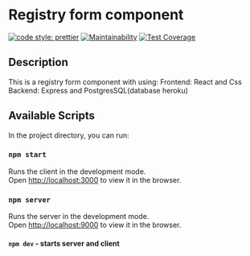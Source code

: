 # Registry form component

[![code style: prettier](https://img.shields.io/badge/code_style-prettier-ff69b4.svg?style=flat-square)](https://github.com/prettier/prettier)
[![Maintainability](https://api.codeclimate.com/v1/badges/264a0c3fb40c743ed115/maintainability)](https://codeclimate.com/github/denbon05/registry-form/maintainability)
[![Test Coverage](https://api.codeclimate.com/v1/badges/264a0c3fb40c743ed115/test_coverage)](https://codeclimate.com/github/denbon05/registry-form/test_coverage)

## Description

This is a registry form component with using:
Frontend: React and Css
Backend: Express and PostgresSQL(database heroku)

## Available Scripts

In the project directory, you can run:

### `npm start`

Runs the client in the development mode.\
Open [http://localhost:3000](http://localhost:3000) to view it in the browser.

### `npm server`

Runs the server in the development mode.\
Open [http://localhost:9000](http://localhost:9000) to view it in the browser.

#### `npm dev` - starts server and client
